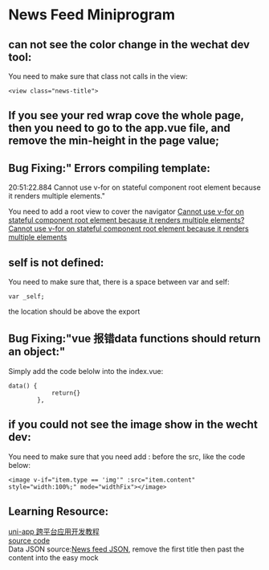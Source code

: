 # News Feed Miniprogram  
## can not see the color change in the wechat dev tool:
You need to make sure that class not calls in the view:  
```
<view class="news-title">
```
## If you see your red wrap cove the whole page, then you need to go to the app.vue file, and remove the min-height in the page value;  

 ## Bug Fixing:" Errors compiling template:
20:51:22.884   Cannot use v-for on stateful component root element because it renders multiple elements."  

You need to add a root view to cover the navigator
[Cannot use v-for on stateful component root element because it renders multiple elements?](https://stackoverflow.com/questions/44193822/cannot-use-v-for-on-stateful-component-root-element-because-it-renders-multiple/45200570)  
[Cannot use v-for on stateful component root element because it renders multiple elements](https://blog.csdn.net/rj2017211811/article/details/104325983)  

## self is not defined:  
You need to make sure that, there is a space between var and self:  
```
var _self;
```
the location should be above the export
## Bug Fixing:"vue 报错data functions should return an object:"
Simply add the code belolw into the index.vue:
```
data() {
			return{}
		},
```
## if you could not see the image show in the wecht dev:

You need to make sure that you need add : before the src, like the code below:  
```
<image v-if="item.type == 'img'" :src="item.content" style="width:100%;" mode="widthFix"></image>
```
## Learning Resource: 

[uni-app 跨平台应用开发教程](https://ke.qq.com/user/index/index.html#/plan/cid=323825&tid=100384338&term_id=100384338)  
[source code](https://ke.qq.com/course/323825)  
Data JSON source:[News feed JSON](https://github.com/GlennOu66304/Uniapp-Mini-Program-Development/blob/master/News%20feed%20JSON), remove the first title then past the content into the easy mock